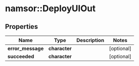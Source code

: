 # namsor::DeployUIOut

## Properties
Name | Type | Description | Notes
------------ | ------------- | ------------- | -------------
**error_message** | **character** |  | [optional] 
**succeeded** | **character** |  | [optional] 


